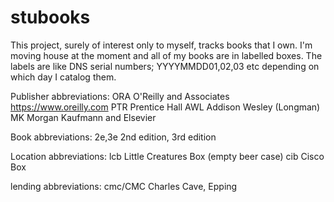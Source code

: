 # stubooks

This project, surely of interest only to myself, tracks books
that I own. I'm moving house at the moment and all of my books
are in labelled boxes. The labels are like DNS serial numbers;
YYYYMMDD01,02,03 etc depending on which day I catalog them.

Publisher abbreviations:
ORA	O'Reilly and Associates https://www.oreilly.com
PTR     Prentice Hall
AWL     Addison Wesley (Longman)
MK      Morgan Kaufmann and Elsevier

Book abbreviations:
2e,3e   2nd edition, 3rd edition

Location abbreviations:
lcb    Little Creatures Box (empty beer case)
cib    Cisco Box

lending abbreviations:
cmc/CMC Charles Cave, Epping
